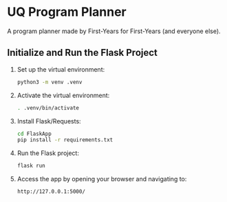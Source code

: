 # UQ Program Planner
A program planner made by First-Years for First-Years (and everyone else).

## Initialize and Run the Flask Project

1. Set up the virtual environment:

    ```bash
    python3 -m venv .venv
    ```

2. Activate the virtual environment:

    ```bash
    . .venv/bin/activate
    ```

3. Install Flask/Requests:

    ```bash
	cd FlaskApp
    pip install -r requirements.txt
    ```

4. Run the Flask project:

    ```bash
    flask run
    ```

5. Access the app by opening your browser and navigating to:

    ```
    http://127.0.0.1:5000/
    ```
